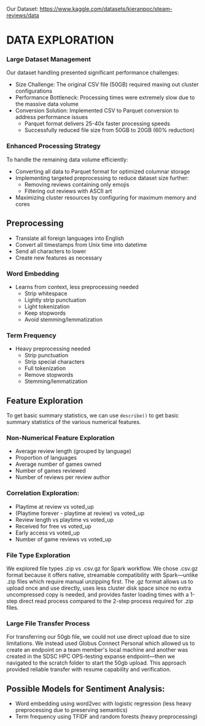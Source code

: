 Our Dataset: https://www.kaggle.com/datasets/kieranpoc/steam-reviews/data

# DATA EXPLORATION

### Large Dataset Management

Our dataset handling presented significant performance challenges:

- Size Challenge: The original CSV file (50GB) required maxing out cluster configurations
- Performance Bottleneck: Processing times were extremely slow due to the massive data volume
- Conversion Solution: Implemented CSV to Parquet conversion to address performance issues
  - Parquet format delivers 25-40x faster processing speeds
  - Successfully reduced file size from 50GB to 20GB (60% reduction)

### Enhanced Processing Strategy
To handle the remaining data volume efficiently:

- Converting all data to Parquet format for optimized columnar storage
- Implementing targeted preprocessing to reduce dataset size further:
  - Removing reviews containing only emojis
  - Filtering out reviews with ASCII art
- Maximizing cluster resources by configuring for maximum memory and cores

## **Preprocessing**

- Translate all foreign languages into English
- Convert all timestamps from Unix time into datetime
- Send all characters to lower
- Create new features as necessary

### Word Embedding
- Learns from context, less preprocessing needed
  - Strip whitespace
  - Lightly strip punctuation
  - Light tokenization
  - Keep stopwords
  - Avoid stemming/lemmatization
    
### Term Frequency
- Heavy preprocessing needed
  - Strip punctuation
  - Strip special characters
  - Full tokenization
  - Remove stopwords
  - Stemming/lemmatization
    
## **Feature Exploration**

To get basic summary statistics, we can use `describe()` to get basic summary statistics of the various numerical features. 

### Non-Numerical Feature Exploration

- Average review length (grouped by language)
- Proportion of languages
- Average number of games owned
- Number of games reviewed
- Number of reviews per review author
  
### Correlation Exploration:
- Playtime at review vs voted_up
- (Playtime forever - playtime at review) vs voted_up
- Review length vs playtime vs voted_up
- Received for free vs voted_up
- Early access vs voted_up
- Number of game reviews vs voted_up

### File Type Exploration

We explored file types .zip vs .csv.gz for Spark workflow. We chose .csv.gz format because it offers native, streamable compatibility with Spark—unlike .zip files which require manual unzipping first. The .gz format allows us to upload once and use directly, uses less cluster disk space since no extra uncompressed copy is needed, and provides faster loading times with a 1-step direct read process compared to the 2-step process required for .zip files.

### Large File Transfer Process

For transferring our 50gb file, we could not use direct upload due to size limitations. We instead used Globus Connect Personal which allowed us to create an endpoint on a team member's local machine and another was created in the SDSC HPC OPS-testing expanse endpoint—then we navigated to the scratch folder to start the 50gb upload. This approach provided reliable transfer with resume capability and verification.

## **Possible Models for Sentiment Analysis:**
- Word embedding using word2vec with logistic regression (less heavy preprocessing due to preserving semantics)
- Term frequency using TFIDF and random forests (heavy preprocessing)
